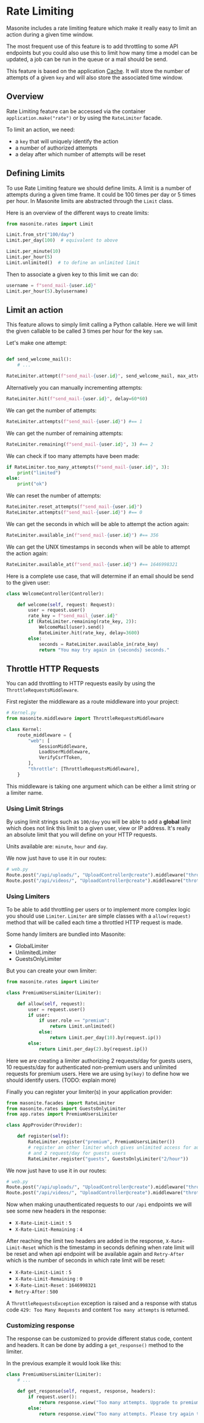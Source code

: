# Rate Limiting

Masonite includes a rate limiting feature which make it really easy to limit an action during a given time window.

The most frequent use of this feature is to add throttling to some API endpoints but you could also
use this to limit how many time a model can be updated, a job can be run in the queue or a mail should be send.

This feature is based on the application [Cache](/cache.md). It will store the number of attempts of a given `key` and will also
store the associated time window.


## Overview

Rate Limiting feature can be accessed via the container `application.make("rate")` or by using the `RateLimiter` facade.

To limit an action, we need:

- a `key` that will uniquely identify the action
- a number of authorized attempts
- a delay after which number of attempts will be reset


## Defining Limits

To use Rate Limiting feature we should define limits. A limit is a number of attempts during a given time frame. It could
be 100 times per day or 5 times per hour. In Masonite limits are abstracted through the `Limit` class.

Here is an overview of the different ways to create limits:
```python
from masonite.rates import Limit

Limit.from_str("100/day")
Limit.per_day(100)  # equivalent to above

Limit.per_minute(10)
Limit.per_hour(5)
Limit.unlimited()  # to define an unlimited limit
```

Then to associate a given key to this limit we can do:
```python
username = f"send_mail-{user.id}"
Limit.per_hour(5).by(username)
```

## Limit an action

This feature allows to simply limit calling a Python callable. Here we will limit the given callable to be called 3 times per hour for the key `sam`.

Let's make one attempt:
```python

def send_welcome_mail():
    # ...

RateLimiter.attempt(f"send_mail-{user.id}", send_welcome_mail, max_attempts=3, delay=60*60)
```

Alternatively you can manually incrementing attempts:

```python
RateLimiter.hit(f"send_mail-{user.id}", delay=60*60)
```

We can get the number of attempts:
```python
RateLimiter.attempts(f"send_mail-{user.id}") #== 1
```

We can get the number of remaining attempts:
```python
RateLimiter.remaining(f"send_mail-{user.id}", 3) #== 2
```

We can check if too many attempts have been made:

```python
if RateLimiter.too_many_attempts(f"send_mail-{user.id}", 3):
    print("limited")
else:
    print("ok")
```

We can reset the number of attempts:
```python
RateLimiter.reset_attempts(f"send_mail-{user.id}")
RateLimiter.attempts(f"send_mail-{user.id}") #== 0
```

We can get the seconds in which will be able to attempt the action again:
```python
RateLimiter.available_in(f"send_mail-{user.id}") #== 356
```

We can get the UNIX timestamps in seconds when will be able to attempt the action again:
```python
RateLimiter.available_at(f"send_mail-{user.id}") #== 1646998321
```

Here is a complete use case, that will determine if an email should be send to the given user:

```python
class WelcomeController(Controller):

    def welcome(self, request: Request):
        user = request.user()
        rate_key = f"send_mail_{user.id}"
        if (RateLimiter.remaining(rate_key, 2)):
            WelcomeMail(user).send()
            RateLimiter.hit(rate_key, delay=3600)
        else:
            seconds = RateLimiter.available_in(rate_key)
            return "You may try again in {seconds} seconds."
```

## Throttle HTTP Requests

You can add throttling to HTTP requests easily by using the `ThrottleRequestsMiddleware`.

First register the middleware as a route middleware into your project:

```python
# Kernel.py
from masonite.middleware import ThrottleRequestsMiddleware

class Kernel:
    route_middleware = {
        "web": [
            SessionMiddleware,
            LoadUserMiddleware,
            VerifyCsrfToken,
        ],
        "throttle": [ThrottleRequestsMiddleware],
    }
```

This middleware is taking one argument which can be either a limit string or a limiter name.

### Using Limit Strings

By using limit strings such as `100/day` you will be able to add a **global** limit which does not link this limit to a given user, view or IP address. It's really an absolute limit that you will define on your HTTP requests.

Units available are: `minute`, `hour` and `day`.

We now just have to use it in our routes:
```python
# web.py
Route.post("/api/uploads/", "UploadController@create").middleware("throttle:100/day")
Route.post("/api/videos/", "UploadController@create").middleware("throttle:10/minute")
```

### Using Limiters

To be able to add throttling per users or to implement more complex logic you should use `Limiter`. `Limiter` are simple classes with a `allow(request)` method that will be called each time a throttled HTTP request is made.

Some handy limiters are bundled into Masonite:

- GlobalLimiter
- UnlimitedLimiter
- GuestsOnlyLimiter

But you can create your own limiter:

```python
from masonite.rates import Limiter

class PremiumUsersLimiter(Limiter):

    def allow(self, request):
        user = request.user()
        if user:
            if user.role == "premium":
                return Limit.unlimited()
            else:
                return Limit.per_day(10).by(request.ip())
        else:
            return Limit.per_day(2).by(request.ip())
```

Here we are creating a limiter authorizing 2 requests/day for guests users, 10 requests/day for authenticated non-premium users and unlimited requests for premium users.
Here we are using `by(key)` to define how we should identify users. (TODO: explain more)

Finally you can register your limiter(s) in your application provider:

```python
from masonite.facades import RateLimiter
from masonite.rates import GuestsOnlyLimiter
from app.rates import PremiumUsersLimiter

class AppProvider(Provider):

    def register(self):
        RateLimiter.register("premium", PremiumUsersLimiter())
        # register an other limiter which gives unlimited access for authenticated users
        # and 2 request/day for guests users
        RateLimiter.register("guests", GuestsOnlyLimiter("2/hour"))
```

We now just have to use it in our routes:

```python
# web.py
Route.post("/api/uploads/", "UploadController@create").middleware("throttle:premium")
Route.post("/api/videos/", "UploadController@create").middleware("throttle:guests")
```

Now when making unauthenticated requests to our `/api` endpoints we will see some new headers in the response:
- `X-Rate-Limit-Limit` : `5`
- `X-Rate-Limit-Remaining` : `4`

After reaching the limit two headers are added in the response, `X-Rate-Limit-Reset` which is the timestamp in seconds defining when rate limit will be reset and when api endpoint will be available again and `Retry-After` which is the number of seconds in which rate limit will be reset:
- `X-Rate-Limit-Limit` : `5`
- `X-Rate-Limit-Remaining` : `0`
- `X-Rate-Limit-Reset` : `1646998321`
- `Retry-After` : `500`

A `ThrottleRequestsException` exception is raised and a response with status code `429: Too Many Requests` and content `Too many attempts` is returned.

### Customizing response

The response can be customized to provide different status code, content and headers. It can be done by adding a `get_response()` method to the limiter.

In the previous example it would look like this:

```python
class PremiumUsersLimiter(Limiter):
    # ...

    def get_response(self, request, response, headers):
        if request.user():
            return response.view("Too many attempts. Upgrade to premium account to remove limitations.", 400)
        else:
            return response.view("Too many attempts. Please try again tomorrow or create an account.", 400)
```
